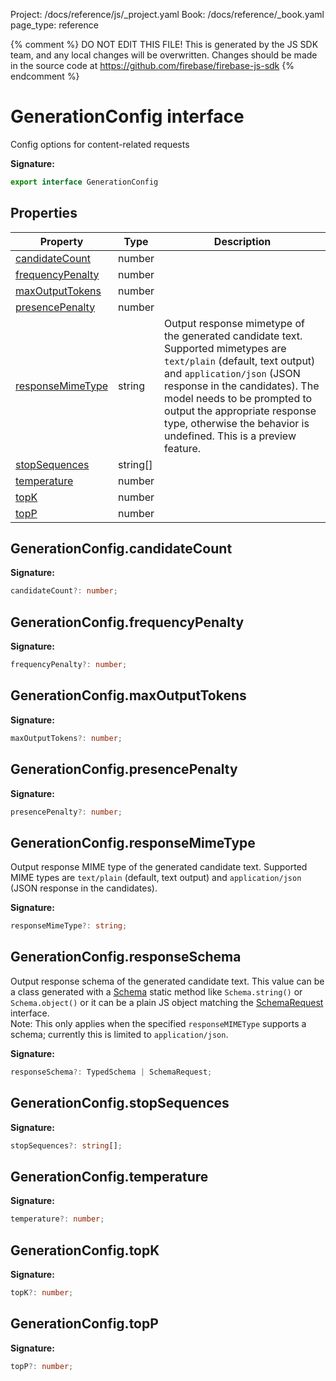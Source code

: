 Project: /docs/reference/js/_project.yaml
Book: /docs/reference/_book.yaml
page_type: reference

{% comment %}
DO NOT EDIT THIS FILE!
This is generated by the JS SDK team, and any local changes will be
overwritten. Changes should be made in the source code at
https://github.com/firebase/firebase-js-sdk
{% endcomment %}

# GenerationConfig interface
Config options for content-related requests

<b>Signature:</b>

```typescript
export interface GenerationConfig 
```

## Properties

|  Property | Type | Description |
|  --- | --- | --- |
|  [candidateCount](./vertexai.generationconfig.md#generationconfigcandidatecount) | number |  |
|  [frequencyPenalty](./vertexai.generationconfig.md#generationconfigfrequencypenalty) | number |  |
|  [maxOutputTokens](./vertexai.generationconfig.md#generationconfigmaxoutputtokens) | number |  |
|  [presencePenalty](./vertexai.generationconfig.md#generationconfigpresencepenalty) | number |  |
|  [responseMimeType](./vertexai.generationconfig.md#generationconfigresponsemimetype) | string | Output response mimetype of the generated candidate text. Supported mimetypes are <code>text/plain</code> (default, text output) and <code>application/json</code> (JSON response in the candidates). The model needs to be prompted to output the appropriate response type, otherwise the behavior is undefined. This is a preview feature. |
|  [stopSequences](./vertexai.generationconfig.md#generationconfigstopsequences) | string\[\] |  |
|  [temperature](./vertexai.generationconfig.md#generationconfigtemperature) | number |  |
|  [topK](./vertexai.generationconfig.md#generationconfigtopk) | number |  |
|  [topP](./vertexai.generationconfig.md#generationconfigtopp) | number |  |

## GenerationConfig.candidateCount

<b>Signature:</b>

```typescript
candidateCount?: number;
```

## GenerationConfig.frequencyPenalty

<b>Signature:</b>

```typescript
frequencyPenalty?: number;
```

## GenerationConfig.maxOutputTokens

<b>Signature:</b>

```typescript
maxOutputTokens?: number;
```

## GenerationConfig.presencePenalty

<b>Signature:</b>

```typescript
presencePenalty?: number;
```

## GenerationConfig.responseMimeType

Output response MIME type of the generated candidate text. Supported MIME types are `text/plain` (default, text output) and `application/json` (JSON response in the candidates).

<b>Signature:</b>

```typescript
responseMimeType?: string;
```

## GenerationConfig.responseSchema

Output response schema of the generated candidate text. This value can be a class generated with a [Schema](./vertexai-preview.schema.md#schema_class) static method like `Schema.string()` or `Schema.object()` or it can be a plain JS object matching the [SchemaRequest](./vertexai-preview.schemarequest.md#schemarequest_interface) interface. <br/>Note: This only applies when the specified `responseMIMEType` supports a schema; currently this is limited to `application/json`<!-- -->.

<b>Signature:</b>

```typescript
responseSchema?: TypedSchema | SchemaRequest;
```

## GenerationConfig.stopSequences

<b>Signature:</b>

```typescript
stopSequences?: string[];
```

## GenerationConfig.temperature

<b>Signature:</b>

```typescript
temperature?: number;
```

## GenerationConfig.topK

<b>Signature:</b>

```typescript
topK?: number;
```

## GenerationConfig.topP

<b>Signature:</b>

```typescript
topP?: number;
```
